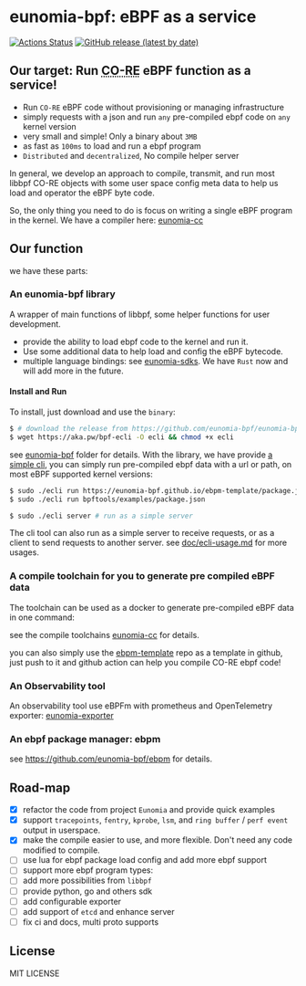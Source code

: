 # eunomia-bpf: eBPF as a service

[![Actions Status](https://github.com/eunomia-bpf/eunomia-bpf/workflows/Ubuntu/badge.svg)](https://github.com/eunomia-bpf/eunomia-bpf/actions)
[![GitHub release (latest by date)](https://img.shields.io/github/v/release/eunomia-bpf/eunomia-bpf)](https://github.com/eunomia-bpf/eunomia-bpf/releases)
<!-- [![codecov](https://codecov.io/gh/eunomia-bpf/eunomia-bpf/branch/master/graph/badge.svg)](https://codecov.io/gh/filipdutescu/modern-cpp-template) -->

## Our target: Run <abbr title="Compile Once - Run Everywhere">CO-RE</abbr> eBPF function as a service!

- Run `CO-RE` eBPF code without provisioning or managing infrastructure
- simply requests with a json and run `any` pre-compiled ebpf code on `any` kernel version
- very small and simple! Only a binary about `3MB`
- as fast as `100ms` to load and run a ebpf program
- `Distributed` and `decentralized`, No compile helper server

In general, we develop an approach to compile, transmit, and run most libbpf CO-RE objects with some user space config meta data to help us load and operator the eBPF byte code.

So, the only thing you need to do is focus on writing a single eBPF program in the kernel. We have a compiler here: [eunomia-cc](https://github.com/eunomia-bpf/eunomia-cc)

## Our function

we have these parts:

### An eunomia-bpf library

A wrapper of main functions of libbpf, some helper functions for user development.

- provide the ability to load ebpf code to the kernel and run it.
- Use some additional data to help load and config the eBPF bytecode.
- multiple language bindings: see [eunomia-sdks](eunomia-sdks). We have `Rust` now and will add more in the future.

#### Install and Run

To install, just download and use the `binary`:

```bash
$ # download the release from https://github.com/eunomia-bpf/eunomia-bpf/releases/latest/download/ecli
$ wget https://aka.pw/bpf-ecli -O ecli && chmod +x ecli
```

see [eunomia-bpf](eunomia-bpf) folder for details. With the library, we have provide [a simple cli](https://github.com/eunomia-bpf/eunomia-bpf/releases/), you can simply run pre-compiled ebpf data with a url or path, on most eBPF supported kernel versions:

```bash
$ sudo ./ecli run https://eunomia-bpf.github.io/ebpm-template/package.json
$ sudo ./ecli run bpftools/examples/package.json

$ sudo ./ecli server # run as a simple server
```

The cli tool can also run as a simple server to receive requests, or as a client to send requests to another server. see [doc/ecli-usage.md](doc/ecli-usage.md) for more usages.

### A compile toolchain for you to generate pre compiled eBPF data

The toolchain can be used as a docker to generate pre-compiled eBPF data in one command:

see the compile toolchains [eunomia-cc](https://github.com/eunomia-bpf/eunomia-cc) for details.

you can also simply use the [ebpm-template](https://github.com/eunomia-bpf/ebpm-template) repo as a template in github, just push to it and github action can help you compile CO-RE ebpf code!

### An Observability tool

An observability tool use eBPFm with prometheus and OpenTelemetry exporter: [eunomia-exporter](eunomia-exporter)

### An ebpf package manager: ebpm

see https://github.com/eunomia-bpf/ebpm for details.

## Road-map

- [X] refactor the code from project `Eunomia` and provide quick examples
- [X] support `tracepoints`, `fentry`, `kprobe`, `lsm`, and `ring buffer` / `perf event` output in userspace.
- [X] make the compile easier to use, and more flexible. Don't need any code modified to compile.
- [ ] use lua for ebpf package load config and add more ebpf support
- [ ] support more ebpf program types:
- [ ] add more possibilities from `libbpf`
- [ ] provide python, go and others sdk
- [ ] add configurable exporter
- [ ] add support of `etcd` and enhance server
- [ ] fix ci and docs, multi proto supports

## License

MIT LICENSE